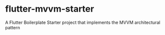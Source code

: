# flutter-mvvm-starter
 A Flutter Boilerplate Starter project that implements the MVVM architectural pattern
